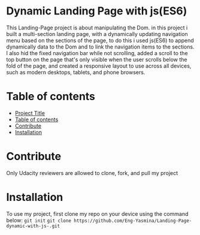 # Dynamic Landing Page with js(ES6)
This Landing-Page project is about manipulating the Dom. in this project i built a multi-section landing page, with a dynamically updating navigation menu based on the sections of the page, to do this i used js(ES6) to append dynamically data to the Dom and to link the navigation items to the sections. I also hid the fixed navigation bar while not scrolling, added a scroll to the top button on the page that's only visible when the user scrolls below the fold of the page, and created a responsive layout to use across all devices, such as modern desktops, tablets, and phone browsers.
# Table of contents
- [Project Title](#dynamic-landing-page-with-js-es6-)
- [Table of contents](#table-of-contents)
- [Contribute](#contribute)
- [Installation](#installation)
# Contribute
Only Udacity reviewers are allowed to clone, fork, and pull my project
# Installation
To use my project, first clone my repo on your device using the command below:
```git init```
```git clone https://github.com/Eng-Yasmina/Landing-Page-dynamic-with-js-.git```


